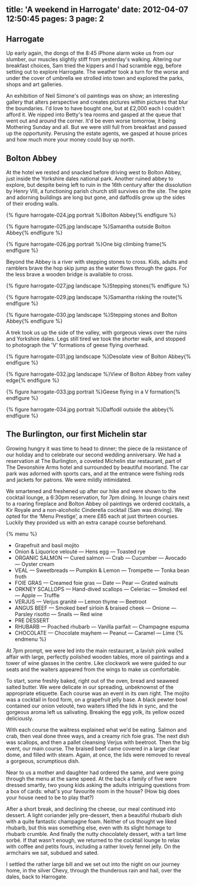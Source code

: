 title: 'A weekend in Harrogate'
date: 2012-04-07 12:50:45
pages: 3
page: 2
---

## Harrogate

Up early again, the dongs of the 8:45 iPhone alarm woke us from our slumber, our muscles slightly stiff from yesterday's walking. Altering our breakfast choices, Sam tried the kippers and I had scramble egg, before setting out to explore Harrogate. The weather took a turn for the worse and under the cover of umbrella we strolled into town and explored the parks, shops and art galleries.

An exhibition of Neil Simone's oil paintings was on show; an interesting gallery that alters perspective and creates pictures within pictures that blur the boundaries. I'd love to have bought one, but at £2,000 each I couldn't afford it. We nipped into Betty's tea rooms and gasped at the queue that went out and around the corner. It'd be even worse tomorrow, it being Mothering Sunday and all. But we were still full from breakfast and passed up the opportunity. Perusing the estate agents, we gasped at house prices and how much more your money could buy up north.

## Bolton Abbey

At the hotel we rested and snacked before driving west to Bolton Abbey, just inside the Yorkshire dales national park. Another ruined abbey to explore, but despite being left to ruin in the 16th century after the dissolution by Henry VIII, a functioning parish church still survives on the site. The spire and adorning buildings are long but gone, and daffodils grow up the sides of their eroding walls.

{% figure harrogate-024.jpg portrait %}Bolton Abbey{% endfigure %}

{% figure harrogate-025.jpg landscape %}Samantha outside Bolton Abbey{% endfigure %}

{% figure harrogate-026.jpg portrait %}One big climbing frame{% endfigure %}

Beyond the Abbey is a river with stepping stones to cross. Kids, adults and ramblers brave the hop skip jump as the water flows through the gaps. For the less brave a wooden bridge is available to cross.

{% figure harrogate-027.jpg landscape %}Stepping stones{% endfigure %}

{% figure harrogate-029.jpg landscape %}Samantha risking the route{% endfigure %}

{% figure harrogate-030.jpg landscape %}Stepping stones and Bolton Abbey{% endfigure %}

A trek took us up the side of the valley, with gorgeous views over the ruins and Yorkshire dales. Legs still tired we took the shorter walk, and stopped to photograph the 'V' formations of geese flying overhead.

{% figure harrogate-031.jpg landscape %}Desolate view of Bolton Abbey{% endfigure %}

{% figure harrogate-032.jpg landscape %}View of Bolton Abbey from valley edge{% endfigure %}

{% figure harrogate-033.jpg portrait %}Geese flying in a V formation{% endfigure %}

{% figure harrogate-034.jpg portrait %}Daffodil outside the abbey{% endfigure %}

## The Burlington, our first Michelin star

Growing hungry it was time to head to dinner; the piece de la resistance of our holiday and to celebrate our second wedding anniversary. We had a reservation at The Burlington, a coveted Michelin star restaurant, part of The Devonshire Arms hotel and surrounded by beautiful moorland. The car park was adorned with sports cars, and at the entrance were fishing rods and jackets for patrons. We were mildly intimidated.

We smartened and freshened up after our hike and were shown to the cocktail lounge, a 6:30pm reservation, for 7pm dining. In lounge chairs next to a roaring fireplace and Bolton Abbey oil paintings we ordered cocktails, a Kir Royale and a non-alcoholic Cinderella cocktail (Sam was driving). We opted for the ‘Menu Prestige’, a mere £85 each at just thirteen courses. Luckily they provided us with an extra canapé course beforehand.

{% menu %}
* Grapefruit and basil mojito
* Onion & Liquorice velouté — Hens egg — Toasted rye
* ORGANIC SALMON — Cured salmon — Crab — Cucumber — Avocado — Oyster cream
* VEAL — Sweetbreads — Pumpkin & Lemon — Trompette — Tonka bean froth
* FOIE GRAS — Creamed foie gras — Date — Pear — Grated walnuts
* ORKNEY SCALLOPS — Hand-dived scallops — Celeriac — Smoked eel — Apple — Truffle
* VERJUS — Verjus granité — Lemon thyme — Beetroot
* ANGUS BEEF — Smoked beef sirloin & braised cheek — Onione — Parsley risotto — Snails — Red wine
* PRE DESSERT
* RHUBARB — Poached rhubarb — Vanilla parfait — Champagne espuma
* CHOCOLATE — Chocolate mayhem — Peanut — Caramel — Lime
{% endmenu %}

At 7pm prompt, we were led into the main restaurant, a lavish pink walled affair with large, perfectly polished wooden tables, more oil paintings and a tower of wine glasses in the centre. Like clockwork we were guided to our seats and the waiters appeared from the wings to make us comfortable.

To start, some freshly baked, right out of the oven, bread and seaweed salted butter. We were delicate in our spreading, unbeknownst of the appropriate etiquette. Each course was an event in its own right. The mojito was a cocktail in food form, on a grapefruit jelly base. A black pewter bowl contained our onion velouté, two waiters lifted the lids in sync, and the gorgeous aroma left us salivating. Breaking the egg yolk, its yellow oozed deliciously.

With each course the waitress explained what we'd be eating. Salmon and crab, then veal done three ways, and a creamy rich foie gras. The next dish was scallops, and then a pallet cleansing Verjus with beetroot. Then the big event, our main course. The braised beef came covered in a large clear dome, and filled with steam. Again, at once, the lids were removed to reveal a gorgeous, scrumptious dish.

Near to us a mother and daughter had ordered the same, and were going through the menu at the same speed. At the back a family of five were dressed smartly, two young kids asking the adults intriguing questions from a box of cards: what's your favourite room in the house? (How big does your house need to be to play that?)

After a short break, and declining the cheese, our meal continued into dessert. A light coriander jelly pre-dessert, then a beautiful rhubarb dish with a quite fantastic champagne foam. Neither of us thought we liked rhubarb, but this was something else, even with its slight homage to rhubarb crumble. And finally the nutty chocolately dessert, with a tart lime sorbé. If that wasn't enough, we returned to the cocktail lounge to relax with coffee and petits fours, including a rather lovely fennel jelly. On the armchairs we sat, subdued and sated.

I settled the rather large bill and we set out into the night on our journey home, in the silver Chevy, through the thunderous rain and hail, over the dales, back to Harrogate.
